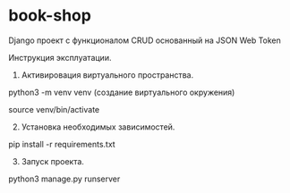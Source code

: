 # book-shop

Django проект с функционалом CRUD основанный на JSON Web Token

Инструкция эксплуатации.

1. Активировация виртуального пространства.

  python3 -m venv venv (создание виртуального окружения)
  
  source venv/bin/activate
  
 2. Установка необходимых зависимостей.
 
  pip install -r requirements.txt
  
 3. Запуск проекта.
 
  python3 manage.py runserver
